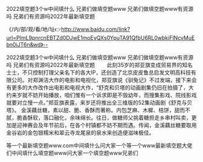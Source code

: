 2022填空题3个w中间填什么
兄弟们做填空题www
兄弟们做填空题www有资源吗
兄弟们有资源吗2022年最新填空题


《/内/部/观/看/地/址👉http://www.baidu.com/link?url=PImL9pnrcnEBTZd0DJwE1moEyQXs0YpuTA91QfbU6RL0wbkiFlNcvMuEbn0iJT6n&wd》--

2022填空题3个w中间填什么
兄弟们做填空题www
兄弟们做填空题www有资源吗
兄弟们有资源吗2022年最新填空题
　　此刻35岁的郑亚旗变成贸易界的知名士士，不只控制打理父亲名下的各大IP，还创造了北京皮皮鲁总启发文明高科技有限公司。对郑渊洁大作的电影和电视化，郑亚旗说《驯兔记》不过发端，接下来会有更多的大作改作出电影和电视大作，“舒克和贝塔的动画剧集仍旧在拍摄了，大约来岁就不妨开始播放，咱们惟有一个诉求即是不毁幼年，而搜集影戏、院线影戏就要对立慢一点。”郑亚旗表露，来岁还将推出全三维版的52集动画剧《舒克与贝塔》。
金溪藕丝糖，素以甜、脆、香酥而著称。内包芝麻、木樨、桔饼，甜而不腻，脆香酥软，落口融化，余味绵长。往日，做糖师父挑着糖担走乡串村叫卖，更加是迎神赛会及年节前后，在各个村镇都不妨不期而遇。传闻，金溪藕丝糖要取用金谷岩的金包银糯米和翠云寺龙尾泉的泉水来创造便滋味极佳。





等一个最新填空题www.com中间填什么问大家一个等一个www最新填空题大佬们中间填什么填空题www问大家一个填空题www兄弟们
